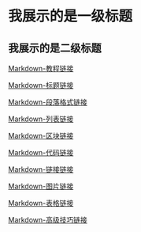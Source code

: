 我展示的是一级标题
=================

我展示的是二级标题
-----------------

[Markdown-教程链接](https://github.com/winnie0323/winnie0323.github.io/blob/main/Markdown-%E4%BB%A3%E7%A0%81%E9%93%BE%E6%8E%A5.md)  


[Markdown-标题链接](Markdown-标题链接.md)  


[Markdown-段落格式链接](Markdown-段落格式链接.md)


[Markdown-列表链接](Markdown-列表链接.md)


[Markdown-区块链接](Markdown-区块链接.md)


[Markdown-代码链接](Markdown-代码链接.md)


[Markdown-链接链接](Markdown-链接链接.md)


[Markdown-图片链接](Markdown-图片链接.md)


[Markdown-表格链接](Markdown-表格链接.md)


[Markdown-高级技巧链接](Markdown-高级技巧链接.md)
